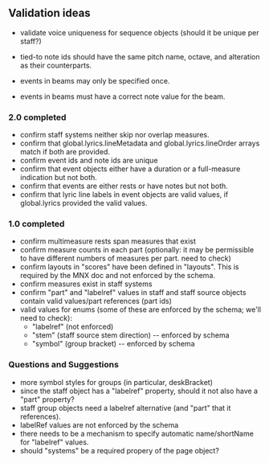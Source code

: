 ## Validation ideas

- validate voice uniqueness for sequence objects (should it be unique per staff?)

- tied-to note ids should have the same pitch name, octave, and alteration as their counterparts.
- events in beams may only be specified once.
- events in beams must have a correct note value for the beam.

### 2.0 completed

- confirm staff systems neither skip nor overlap measures.
- confirm that global.lyrics.lineMetadata and global.lyrics.lineOrder arrays match if both are provided.
- confirm event ids and note ids are unique
- confirm that event objects either have a duration or a full-measure indication but not both.
- confirm that events are either rests or have notes but not both.
- confirm that lyric line labels in event objects are valid values, if global.lyrics provided the valid values.

### 1.0 completed

- confirm multimeasure rests span measures that exist
- confirm measure counts in each part (optionally: it may be permissible to have different numbers of measures per part. need to check)
- confirm layouts in "scores" have been defined in "layouts". This is required by the MNX doc and not enforced by the schema.
- confirm measures exist in staff systems
- confirm "part" and "labelref" values in staff and staff source objects contain valid values/part references (part ids)
- valid values for enums (some of these are enforced by the schema; we'll need to check):
    - "labelref" (not enforced)
    - "stem" (staff source stem direction) -- enforced by schema
    - "symbol" (group bracket) -- enforced by schema

### Questions and Suggestions

- more symbol styles for groups (in particular, deskBracket)
- since the staff object has a "labelref" property, should it not also have a "part" property?
- staff group objects need a labelref alternative (and "part" that it references).
- labelRef values are not enforced by the schema
- there needs to be a mechanism to specify automatic name/shortName for "labelref" values.
- should "systems" be a required propery of the page object?

